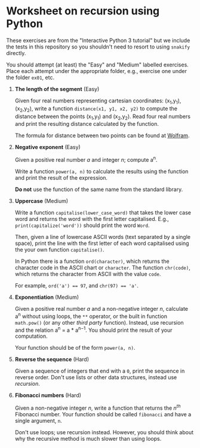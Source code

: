 # Worksheet on recursion using Python

These exercises are from the "Interactive Python 3 tutorial" but we include the tests in this repository so you 
shouldn't need to resort to using `snakify` directly.

You should attempt (at least) the "Easy" and "Medium" labelled exercises. Place each attempt under the appropriate folder, e.g., exercise one under the folder `ex01`, etc.

1. **The length of the segment** (Easy)

	Given four real numbers representing cartesian coordinates: 
	(x<sub>1</sub>,y<sub>1</sub>),(x<sub>2</sub>,y<sub>2</sub>), write a function `distance(x1, y1, x2, y2)` 
	to compute the distance between the points (x<sub>1</sub>,y<sub>1</sub>) and (x<sub>2</sub>,y<sub>2</sub>). 
	Read four real numbers and print the resulting distance calculated by the function.

	The formula for distance between two points can be found at [Wolfram](http://mathworld.wolfram.com/Distance.html).

2. **Negative exponent** (Easy) 

	Given a positive real number *a* and integer *n*; compute a<sup>n</sup>.
	
	Write a function `power(a, n)` to calculate the results using the function and print the result of the expression.

	**Do not** use the function of the same name from the standard library.	

3. **Uppercase** (Medium)

	Write a function `capitalise(lower_case_word)` that takes the lower case word and returns the word with 
	the first letter capitalised. E.g., `print(capitalize('word'))` should print the word `Word`.
	
	Then, given a line of lowercase ASCII words (text separated by a single space), print the line 
	with the first letter of each word capitalised using the your own function `capitalise()`.

	In Python there is a function `ord(character)`, which returns the character code in the ASCII chart or `character`.
	The function `chr(code)`, which returns the character from ASCII with the value `code`. 

	For example, `ord('a') == 97`, and `chr(97) == 'a'`. 

4. **Exponentiation** (Medium) 

	Given a positive real number *a*  and a non-negative integer *n*, calculate a<sup>n</sup> without using loops, 
	the `**` operator, or the built in function `math.pow()` (or any other *third party* function). 
	Instead, use recursion and the relation a<sup>n</sup> = a * a<sup>n−1</sup>. You should print the result of your 
	computation.
	
	Your function should be of the form `power(a, n)`.
	
5. **Reverse the sequence** (Hard) 

	Given a sequence of integers that end with a `0`, print the sequence in reverse order.
	Don't use lists or other data structures, instead use *recursion*. 
	
6. **Fibonacci numbers** (Hard) 

	Given a non-negative integer *n*, write a function that returns the *n<sup>th</sup>* Fibonacci number. 
	Your function should be called `fibonacci` and have a single argument, `n`.

	Don't use loops; use recursion instead. However, you should think about why the recursive method 
	is much slower than using loops.



